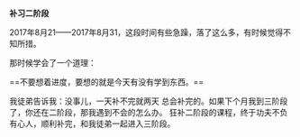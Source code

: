 **补习二阶段**

2017年8月21——2017年8月31，这段时间有些急躁，落了这么多，有时候觉得不知所措。

那时候学会了一个道理：

==不要想着进度，要想的就是今天有没有学到东西。==

我徒弟告诉我：没事儿，一天补不完就两天
总会补完的。如果下个月我到三阶段了，你还在二阶段，那我遇到不会的怎么办。
狂补二阶段的课程，终于功夫不负有心人，顺利补完，和我徒弟一起进入三阶段。
